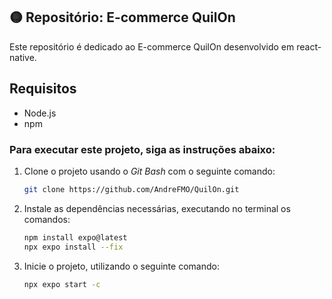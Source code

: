 
## 🟡 Repositório: E-commerce QuilOn


Este repositório é dedicado ao E-commerce QuilOn desenvolvido em react-native. 


## Requisitos

- Node.js
- npm 


### Para executar este projeto, siga as instruções abaixo:


1. Clone o projeto usando o *Git Bash* com o seguinte comando:

    ```bash
    git clone https://github.com/AndreFMO/QuilOn.git
    ```


2. Instale as dependências necessárias, executando no terminal os comandos:
    ```sh
    npm install expo@latest
    npx expo install --fix
    ```
     
    
3. Inicie o projeto, utilizando o seguinte comando:
    ```sh
    npx expo start -c
     ```

